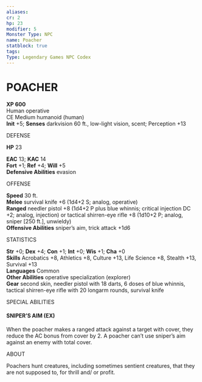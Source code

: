 ```yaml
---
aliases: 
cr: 2
hp: 23
modifier: 5
Monster Type: NPC
name: Poacher
statblock: true
tags: 
Type: Legendary Games NPC Codex
---
```

# POACHER

**XP 600**  
Human operative  
CE Medium humanoid (human)  
**Init** +5; **Senses** darkvision 60 ft., low-light vision, scent; Perception +13

DEFENSE

**HP** 23

**EAC** 13; **KAC** 14  
**Fort** +1; **Ref** +4; **Will** +5  
**Defensive Abilities** evasion

OFFENSE

**Speed** 30 ft.  
**Melee** survival knife +6 (1d4+2 S; analog, operative)  
**Ranged** needler pistol +8 (1d4+2 P plus blue whinnis; critical injection DC +2; analog, injection) or tactical shirren-eye rifle +8 (1d10+2 P; analog, sniper \[250 ft.\], unwieldy)  
**Offensive Abilities** sniper’s aim, trick attack +1d6

STATISTICS

**Str** +0; **Dex** +4; **Con** +1; **Int** +0; **Wis** +1; **Cha** +0  
**Skills** Acrobatics +8, Athletics +8, Culture +13, Life Science +8, Stealth +13, Survival +13  
**Languages** Common  
**Other Abilities** operative specialization (explorer)  
**Gear** second skin, needler pistol with 18 darts, 6 doses of blue whinnis, tactical shirren-eye rifle with 20 longarm rounds, survival knife

SPECIAL ABILITIES

#### SNIPER’S AIM (EX)

When the poacher makes a ranged attack against a target with cover, they reduce the AC bonus from cover by 2. A poacher can’t use sniper’s aim against an enemy with total cover.

ABOUT

Poachers hunt creatures, including sometimes sentient creatures, that they are not supposed to, for thrill and/ or profit.
